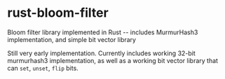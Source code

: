 rust-bloom-filter
=================

Bloom filter library implemented in Rust -- includes MurmurHash3
implementation, and simple bit vector library


Still very early implementation. Currently includes working 32-bit
murmurhash3 implementation, as well as a working bit vector library
that can `set`, `unset`, `flip` bits.